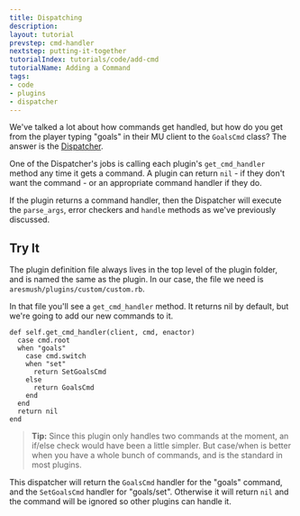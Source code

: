 ```yaml
---
title: Dispatching
description:
layout: tutorial
prevstep: cmd-handler
nextstep: putting-it-together
tutorialIndex: tutorials/code/add-cmd
tutorialName: Adding a Command
tags: 
- code
- plugins
- dispatcher
---
```


We've talked a lot about how commands get handled, but how do you get from the player typing "goals" in their MU client to the `GoalsCmd` class?  The answer is the [Dispatcher](/tutorials/code/dispatcher).  

One of the Dispatcher's jobs is calling each plugin's `get_cmd_handler` method any time it gets a command.  A plugin can return `nil` - if they don't want the command - or an appropriate command handler if they do.

If the plugin returns a command handler, then the Dispatcher will execute the `parse_args`, error checkers and `handle` methods as we've previously discussed.

## Try It

The plugin definition file always lives in the top level of the plugin folder, and is named the same as the plugin.  In our case, the file we need is `aresmush/plugins/custom/custom.rb`.

In that file you'll see a `get_cmd_handler` method.  It returns nil by default, but we're going to add our new commands to it.
 
    def self.get_cmd_handler(client, cmd, enactor)
      case cmd.root
      when "goals"
        case cmd.switch
        when "set"
          return SetGoalsCmd
        else
          return GoalsCmd
        end
      end
      return nil
    end

> <i class="fa fa-info-circle"></i> **Tip:** Since this plugin only handles two commands at the moment, an if/else check would have been a little simpler.  But case/when is better when you have a whole bunch of commands, and is the standard in most plugins.

This dispatcher will return the `GoalsCmd` handler for the "goals" command, and the `SetGoalsCmd` handler for "goals/set".  Otherwise it will return `nil` and the command will be ignored so other plugins can handle it.

